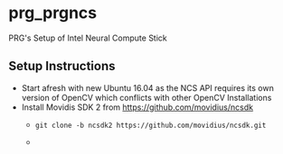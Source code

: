 # prg_prgncs
PRG's Setup of Intel Neural Compute Stick

## Setup Instructions
- Start afresh with new Ubuntu 16.04 as the NCS API requires its own version of OpenCV which conflicts with other OpenCV Installations
- Install Movidis SDK 2 from https://github.com/movidius/ncsdk
  - ```
    git clone -b ncsdk2 https://github.com/movidius/ncsdk.git
    ```
  - 
